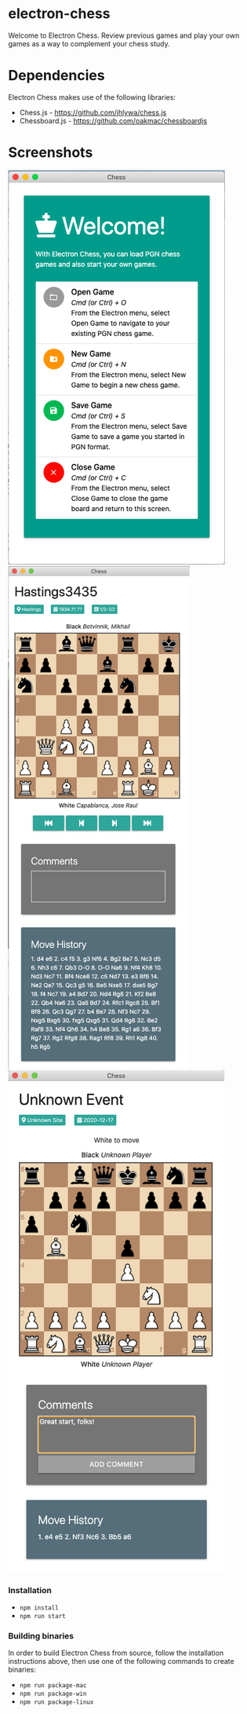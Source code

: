 # electron-chess

Welcome to Electron Chess. Review previous games and play your own games as a way to complement your chess study.

# Dependencies

Electron Chess makes use of the following libraries:

- Chess.js - <https://github.com/jhlywa/chess.js>
- Chessboard.js - <https://github.com/oakmac/chessboardjs>

# Screenshots

![alt landing screen caption="Landing Page"](screenshots/landing.png)
![alt load previous games caption="Load Previous games from PGN files"](screenshots/load-game.png)
![alt start your own games caption="Play your own games to follow along with an article or a book"](screenshots/new-game.png)

### Installation

- `npm install`
- `npm run start`

### Building binaries

In order to build Electron Chess from source, follow the installation instructions above, then use one of the following commands to create binaries:

- `npm run package-mac`
- `npm run package-win`
- `npm run package-linux`
